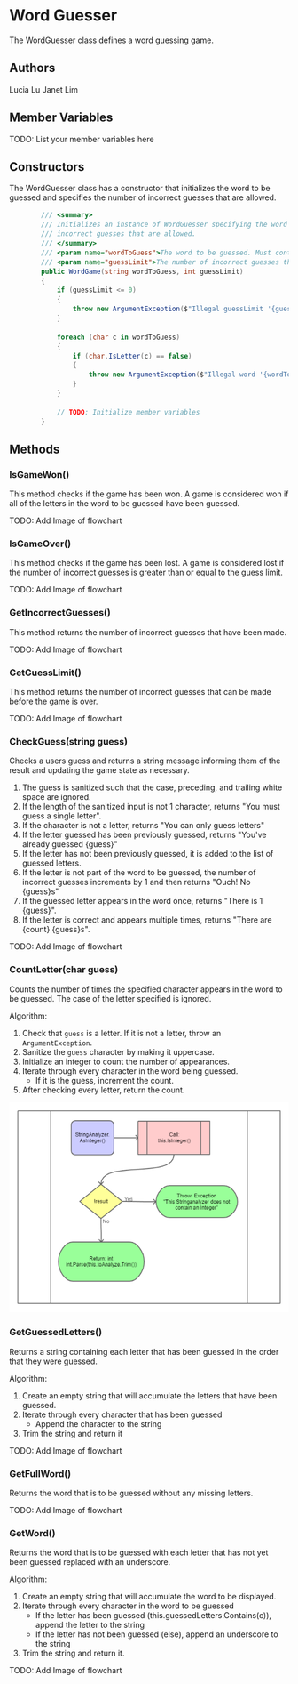 # Word Guesser

The WordGuesser class defines a word guessing game.

## Authors

Lucia Lu
Janet Lim

## Member Variables

TODO: List your member variables here

## Constructors

The WordGuesser class has a constructor that initializes the word to be guessed and specifies
the number of incorrect guesses that are allowed.

```csharp
        /// <summary>
        /// Initializes an instance of WordGuesser specifying the word to be guessed and the number of
        /// incorrect guesses that are allowed.
        /// </summary>
        /// <param name="wordToGuess">The word to be guessed. Must contain only letters.</param>
        /// <param name="guessLimit">The number of incorrect guesses that are allowed. Must be > 0.</param>
        public WordGame(string wordToGuess, int guessLimit)
        {
            if (guessLimit <= 0)
            {
                throw new ArgumentException($"Illegal guessLimit '{guessLimit}'. The guess limit must be greater than 0.");
            }

            foreach (char c in wordToGuess)
            {
                if (char.IsLetter(c) == false)
                {
                    throw new ArgumentException($"Illegal word '{wordToGuess}'. The word must contain only letters.");
                }
            }

            // TODO: Initialize member variables
        }
```

## Methods

### IsGameWon()

This method checks if the game has been won. A game is considered won if all of
the letters in the word to be guessed have been guessed.

TODO: Add Image of flowchart

### IsGameOver()

This method checks if the game has been lost. A game is considered lost if the
number of incorrect guesses is greater than or equal to the guess limit.

TODO: Add Image of flowchart

### GetIncorrectGuesses()

This method returns the number of incorrect guesses that have been made.

TODO: Add Image of flowchart

### GetGuessLimit()

This method returns the number of incorrect guesses that can be made before the
game is over.

TODO: Add Image of flowchart

### CheckGuess(string guess)

Checks a users guess and returns a string message informing them of the result
and updating the game state as necessary.
        
1. The guess is sanitized such that the case, preceding, and trailing white
   space are ignored.
2. If the length of the sanitized input is not 1 character, returns "You must
   guess a single letter".
3. If the character is not a letter, returns "You can only guess letters"
4. If the letter guessed has been previously guessed, returns "You've already
   guessed {guess}"
5. If the letter has not been previously guessed, it is added to the list of
   guessed letters.
6. If the letter is not part of the word to be guessed, the number of incorrect
   guesses increments by 1 and then returns "Ouch! No {guess}s"
7. If the guessed letter appears in the word once, returns "There is 1 {guess}".
8. If the letter is correct and appears multiple times, returns "There are
   {count} {guess}s".

TODO: Add Image of flowchart

### CountLetter(char guess)

Counts the number of times the specified character appears in the word to be
guessed. The case of the letter specified is ignored.

Algorithm:

1. Check that `guess` is a letter. If it is not a letter, throw an `ArgumentException`.
2. Sanitize the `guess` character by making it uppercase.
3. Initialize an integer to count the number of appearances.
4. Iterate through every character in the word being guessed.
   * If it is the guess, increment the count.
5. After checking every letter, return the count.

![Count Letter Flowchart](../diagrams/AsInteger.png)

### GetGuessedLetters()

Returns a string containing each letter that has been guessed in the order that
they were guessed.

Algorithm:

1. Create an empty string that will accumulate the letters that have been guessed.
2. Iterate through every character that has been guessed
   * Append the character to the string
3. Trim the string and return it

TODO: Add Image of flowchart

### GetFullWord()

Returns the word that is to be guessed without any missing letters.

TODO: Add Image of flowchart

### GetWord()

Returns the word that is to be guessed with each letter that has not yet been
guessed replaced with an underscore.

Algorithm:

1. Create an empty string that will accumulate the word to be displayed.
2. Iterate through every character in the word to be guessed
   * If the letter has been guessed (this.guessedLetters.Contains(c)), append the letter to the string
   * If the letter has not been guessed (else), append an underscore to the string
3. Trim the string and return it.

TODO: Add Image of flowchart